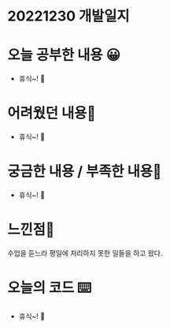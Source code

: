 # 20221230 개발일지

# 오늘 공부한 내용 😀

- 휴식~! 🫠

# 어려웠던 내용🤯

- 휴식~! 🫠

# 궁금한 내용 / 부족한 내용🤔

- 휴식~! 🫠

# 느낀점🤨

수업을 듣느라 평일에 처리하지 못한 일들을 하고 왔다.

# 오늘의 코드 ⌨️

- 휴식~! 🫠